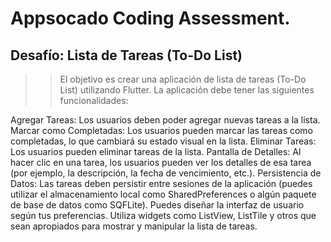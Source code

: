 # Appsocado Coding Assessment.

## Desafío: Lista de Tareas (To-Do List)
>> El objetivo es crear una aplicación de lista de tareas (To-Do List) utilizando Flutter. La aplicación debe tener las siguientes funcionalidades:

Agregar Tareas: Los usuarios deben poder agregar nuevas tareas a la lista.
Marcar como Completadas: Los usuarios pueden marcar las tareas como completadas, lo que cambiará su estado visual en la lista.
Eliminar Tareas: Los usuarios pueden eliminar tareas de la lista.
Pantalla de Detalles: Al hacer clic en una tarea, los usuarios pueden ver los detalles de esa tarea (por ejemplo, la descripción, la fecha de vencimiento, etc.).
Persistencia de Datos: Las tareas deben persistir entre sesiones de la aplicación (puedes utilizar el almacenamiento local como SharedPreferences o algún paquete de base de datos como SQFLite).
Puedes diseñar la interfaz de usuario según tus preferencias. Utiliza widgets como ListView, ListTile y otros que sean apropiados para mostrar y manipular la lista de tareas.
